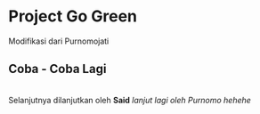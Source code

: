 <h1>Project Go Green</h1>
<p>Modifikasi dari Purnomojati</p>
<h2>Coba - Coba Lagi</h2><br/>
Selanjutnya dilanjutkan oleh <b>Said</b>
<i>lanjut lagi oleh Purnomo hehehe</i>
